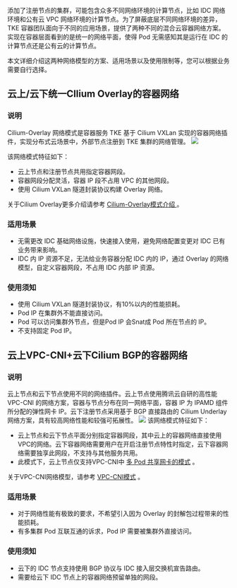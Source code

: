 添加了注册节点的集群，可能包含众多不同网络环境的计算节点，比如 IDC 网络环境和公有云 VPC 网络环境的计算节点。为了屏蔽底层不同网络环境的差异，TKE 容器团队面向于不同的应用场景，提供了两种不同的混合云容器网络方案。实现在容器层面看到的是统一的网络平面，使得 Pod 无需感知其是运行在 IDC 的计算节点还是公有云的计算节点。

本文详细介绍这两种网络模型的方案、适用场景以及使用限制等，您可以根据业务需要自行选择。

## 云上/云下统一CIlium Overlay的容器网络
### 说明
Cilium-Overlay 网络模式是容器服务 TKE 基于 Cilium VXLan 实现的容器网络插件，实现分布式云场景中，外部节点注册到 TKE 集群的网络管理。
![](https://qcloudimg.tencent-cloud.cn/raw/1a4978e18bc9c6f1c7f422cc99a10446/overlay1.png)

该网络模式特征如下：
- 云上节点和注册节点共用指定容器网段。
- 容器网段分配灵活，容器 IP 段不占用 VPC 的其他网段。
- 使用 Cilium VXLan 隧道封装协议构建 Overlay 网络。

关于Cilium Overlay更多介绍请参考 [Cilium-Overlay模式介绍 ](https://cloud.tencent.com/document/product/457/77964) 。

### 适用场景
- 无需更改 IDC 基础网络设施，快速接入使用，避免网络配置变更对 IDC 已有业务带来影响。
- IDC 内 IP 资源不足，无法给业务容器分配 IDC 内的 IP，通过 Overlay 的网络模型，自定义容器网段，不占用 IDC 内部 IP 资源。


### 使用须知
- 使用 Cilium VXLan 隧道封装协议，有10%以内的性能损耗。
- Pod IP 在集群外不能直接访问。
- Pod 可以访问集群外节点，但是Pod IP 会Snat成 Pod 所在节点的 IP。
- 不支持固定 Pod IP。

## 云上VPC-CNI+云下Cilium BGP的容器网络
### 说明
云上节点和云下节点使用不同的网络插件。云上节点使用腾讯云自研的高性能 VPC-CNI 的网络方案，容器与节点分布在同一网络平面，容器 IP 为 IPAMD 组件所分配的弹性网卡 IP。云下注册节点采用基于 BGP 直接路由的 Cilium Underlay网络方案，具有较高网络性能和较强可拓展性。
![](https://qcloudimg.tencent-cloud.cn/raw/17de0963874b533dda99fddfef192d50/bgp1.png)
该网络模式特征如下：
- 云上节点和云下节点平面分别指定容器网段，其中云上的容器网络直接使用VPC的网络。云下容器网络需要用户在开启注册节点特性时指定，云下容器网络需要独享此网段，不支持与其他服务共用。
- 此模式下，云上节点仅支持VPC-CNI中 [多 Pod 共享网卡的模式](https://cloud.tencent.com/document/product/457/50356) 。

关于VPC-CNI网络模型，请参考 [VPC-CNI模式](https://cloud.tencent.com/document/product/457/50355) 。


### 适用场景
- 对于网络性能有极致的要求，不希望引入因为 Overlay 的封解包过程带来的性能损耗。
- 有多集群 Pod 互联互通的诉求，Pod IP 需要被集群外直接访问。

### 使用须知
- 云下的 IDC 节点支持使用 BGP 协议与 IDC 接入层交换机宣告路由。
- 需要给云下 IDC 节点上的容器网络预留单独的网段。
